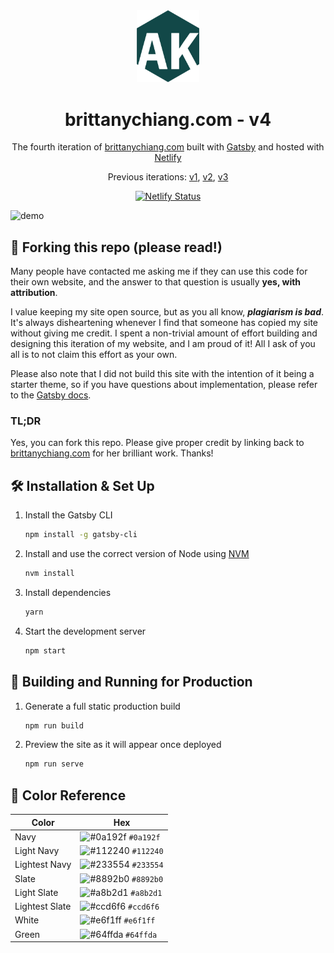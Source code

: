 <div align="center">
  <img alt="Logo" src="https://raw.githubusercontent.com/bchiang7/v4/main/src/images/logo.png" width="100" />
</div>
<h1 align="center">
  brittanychiang.com - v4
</h1>
<p align="center">
  The fourth iteration of <a href="https://brittanychiang.com" target="_blank">brittanychiang.com</a> built with <a href="https://www.gatsbyjs.org/" target="_blank">Gatsby</a> and hosted with <a href="https://www.netlify.com/" target="_blank">Netlify</a>
</p>
<p align="center">
  Previous iterations:
  <a href="https://github.com/bchiang7/v1" target="_blank">v1</a>,
  <a href="https://github.com/bchiang7/v2" target="_blank">v2</a>,
  <a href="https://github.com/bchiang7/bchiang7.github.io" target="_blank">v3</a>
</p>
<p align="center">
  <a href="https://app.netlify.com/sites/brittanychiang/deploys" target="_blank">
    <img src="https://api.netlify.com/api/v1/badges/1963b488-7b78-48c9-9e2d-6fb5e47ab3af/deploy-status" alt="Netlify Status" />
  </a>
</p>

![demo](https://raw.githubusercontent.com/bchiang7/v4/main/src/images/demo.png)

## 🚨 Forking this repo (please read!)

Many people have contacted me asking me if they can use this code for their own website, and the answer to that question is usually **yes, with attribution**.

I value keeping my site open source, but as you all know, _**plagiarism is bad**_. It's always disheartening whenever I find that someone has copied my site without giving me credit. I spent a non-trivial amount of effort building and designing this iteration of my website, and I am proud of it! All I ask of you all is to not claim this effort as your own.

Please also note that I did not build this site with the intention of it being a starter theme, so if you have questions about implementation, please refer to the [Gatsby docs](https://www.gatsbyjs.org/docs/).

### TL;DR

Yes, you can fork this repo. Please give proper credit by linking back to [brittanychiang.com](https://brittanychiang.com) for her brilliant work. Thanks!

## 🛠 Installation & Set Up

1. Install the Gatsby CLI

   ```sh
   npm install -g gatsby-cli
   ```

2. Install and use the correct version of Node using [NVM](https://github.com/nvm-sh/nvm)

   ```sh
   nvm install
   ```

3. Install dependencies

   ```sh
   yarn
   ```

4. Start the development server

   ```sh
   npm start
   ```

## 🚀 Building and Running for Production

1. Generate a full static production build

   ```sh
   npm run build
   ```

1. Preview the site as it will appear once deployed

   ```sh
   npm run serve
   ```

## 🎨 Color Reference

| Color          | Hex                                                                |
| -------------- | ------------------------------------------------------------------ |
| Navy           | ![#0a192f](https://via.placeholder.com/10/0a192f?text=+) `#0a192f` |
| Light Navy     | ![#112240](https://via.placeholder.com/10/0a192f?text=+) `#112240` |
| Lightest Navy  | ![#233554](https://via.placeholder.com/10/303C55?text=+) `#233554` |
| Slate          | ![#8892b0](https://via.placeholder.com/10/8892b0?text=+) `#8892b0` |
| Light Slate    | ![#a8b2d1](https://via.placeholder.com/10/a8b2d1?text=+) `#a8b2d1` |
| Lightest Slate | ![#ccd6f6](https://via.placeholder.com/10/ccd6f6?text=+) `#ccd6f6` |
| White          | ![#e6f1ff](https://via.placeholder.com/10/e6f1ff?text=+) `#e6f1ff` |
| Green          | ![#64ffda](https://via.placeholder.com/10/64ffda?text=+) `#64ffda` |
